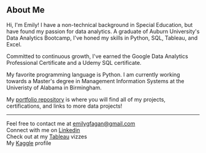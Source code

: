 ## About Me
Hi, I'm Emily! I have a non-technical background in Special Education, but have found my passion for data analytics. A graduate of Auburn University's Data Analytics Bootcamp, I've honed my skills in Python, SQL, Tableau, and Excel. 

Committed to continuous growth, I've earned the Google Data Analytics Professional Certificate and a Udemy SQL certificate.

My favorite programming language is Python. I am currently working towards a Master's degree in Management Information Systems at the Univeristy of Alabama in Birmingham.

My [portfolio repository](https://github.com/emilygfagan/portfolio) is where you will find all of my projects, certifications, and links to more data projects!

----------------------------------------------------------------------
Feel free to contact me at emilygfagan@gmail.com   
Connect with me on [Linkedin](https://www.linkedin.com/in/emilygfagan/)      
Check out at my [Tableau](https://public.tableau.com/app/profile/emi.fagan/vizzes) vizzes     
My [Kaggle](https://www.kaggle.com/emifagan) profile
